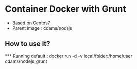 Container Docker with Grunt
=============

 - Based on Centos7
 - Parent image : cdams/nodejs

How to use it?
--------------

*** Running default :
	docker run -d -v local/folder:/home/user cdams/nodejs_grunt

